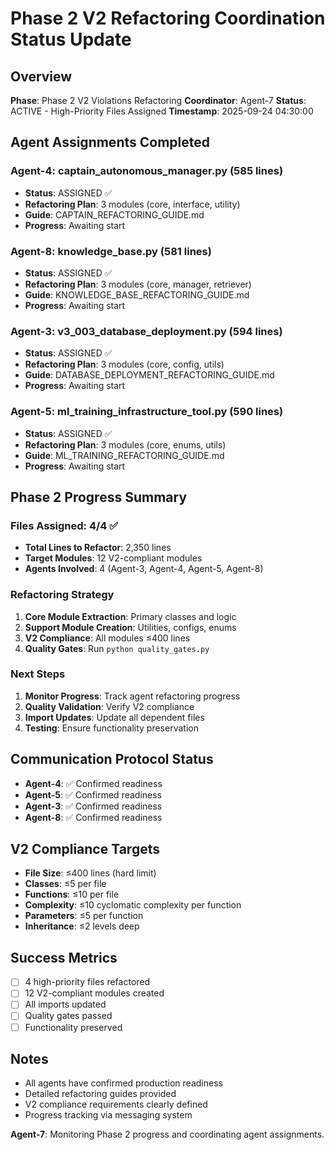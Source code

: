# Phase 2 V2 Refactoring Coordination Status Update

## Overview
**Phase**: Phase 2 V2 Violations Refactoring
**Coordinator**: Agent-7
**Status**: ACTIVE - High-Priority Files Assigned
**Timestamp**: 2025-09-24 04:30:00

## Agent Assignments Completed

### Agent-4: captain_autonomous_manager.py (585 lines)
- **Status**: ASSIGNED ✅
- **Refactoring Plan**: 3 modules (core, interface, utility)
- **Guide**: CAPTAIN_REFACTORING_GUIDE.md
- **Progress**: Awaiting start

### Agent-8: knowledge_base.py (581 lines)
- **Status**: ASSIGNED ✅
- **Refactoring Plan**: 3 modules (core, manager, retriever)
- **Guide**: KNOWLEDGE_BASE_REFACTORING_GUIDE.md
- **Progress**: Awaiting start

### Agent-3: v3_003_database_deployment.py (594 lines)
- **Status**: ASSIGNED ✅
- **Refactoring Plan**: 3 modules (core, config, utils)
- **Guide**: DATABASE_DEPLOYMENT_REFACTORING_GUIDE.md
- **Progress**: Awaiting start

### Agent-5: ml_training_infrastructure_tool.py (590 lines)
- **Status**: ASSIGNED ✅
- **Refactoring Plan**: 3 modules (core, enums, utils)
- **Guide**: ML_TRAINING_REFACTORING_GUIDE.md
- **Progress**: Awaiting start

## Phase 2 Progress Summary

### Files Assigned: 4/4 ✅
- **Total Lines to Refactor**: 2,350 lines
- **Target Modules**: 12 V2-compliant modules
- **Agents Involved**: 4 (Agent-3, Agent-4, Agent-5, Agent-8)

### Refactoring Strategy
1. **Core Module Extraction**: Primary classes and logic
2. **Support Module Creation**: Utilities, configs, enums
3. **V2 Compliance**: All modules ≤400 lines
4. **Quality Gates**: Run `python quality_gates.py`

### Next Steps
1. **Monitor Progress**: Track agent refactoring progress
2. **Quality Validation**: Verify V2 compliance
3. **Import Updates**: Update all dependent files
4. **Testing**: Ensure functionality preservation

## Communication Protocol Status
- **Agent-4**: ✅ Confirmed readiness
- **Agent-5**: ✅ Confirmed readiness
- **Agent-3**: ✅ Confirmed readiness
- **Agent-8**: ✅ Confirmed readiness

## V2 Compliance Targets
- **File Size**: ≤400 lines (hard limit)
- **Classes**: ≤5 per file
- **Functions**: ≤10 per file
- **Complexity**: ≤10 cyclomatic complexity per function
- **Parameters**: ≤5 per function
- **Inheritance**: ≤2 levels deep

## Success Metrics
- [ ] 4 high-priority files refactored
- [ ] 12 V2-compliant modules created
- [ ] All imports updated
- [ ] Quality gates passed
- [ ] Functionality preserved

## Notes
- All agents have confirmed production readiness
- Detailed refactoring guides provided
- V2 compliance requirements clearly defined
- Progress tracking via messaging system

**Agent-7**: Monitoring Phase 2 progress and coordinating agent assignments.
